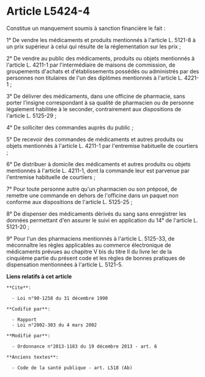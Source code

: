 # Article L5424-4

Constitue un manquement soumis à sanction financière le fait : 

1° De vendre les médicaments et produits mentionnés à l'article L. 5121-8 à un prix supérieur à celui qui résulte de la
réglementation sur les prix ; 

2° De vendre au public des médicaments, produits ou objets mentionnés à l'article L. 4211-1 par l'intermédiaire de maisons de
commission, de groupements d'achats et d'établissements possédés ou administrés par des personnes non titulaires de l'un des
diplômes mentionnés à l'article L. 4221-1 ; 

3° De délivrer des médicaments, dans une officine de pharmacie, sans porter l'insigne correspondant à sa qualité de
pharmacien ou de personne légalement habilitée à le seconder, contrairement aux dispositions de l'article L. 5125-29 ; 

4° De solliciter des commandes auprès du public ; 

5° De recevoir des commandes de médicaments et autres produits ou objets mentionnés à l'article L. 4211-1 par l'entremise
habituelle de courtiers ; 

6° De distribuer à domicile des médicaments et autres produits ou objets mentionnés à l'article L. 4211-1, dont la commande
leur est parvenue par l'entremise habituelle de courtiers ; 

7° Pour toute personne autre qu'un pharmacien ou son préposé, de remettre une commande en dehors de l'officine dans un paquet
non conforme aux dispositions de l'article L. 5125-25 ; 

8° De dispenser des médicaments dérivés du sang sans enregistrer les données permettant d'en assurer le suivi en application
du 14° de l'article L. 5121-20 ; 

9° Pour l'un des pharmaciens mentionnés à l'article L. 5125-33, de méconnaître les règles applicables au commerce
électronique de médicaments prévues au chapitre V bis du titre II du livre Ier de la cinquième partie du présent code et les
règles de bonnes pratiques de dispensation mentionnées à l'article L. 5121-5.

**Liens relatifs à cet article**

	**Cite**:

	  - Loi n°90-1258 du 31 décembre 1990

	**Codifié par**:

	  - Rapport
	  - Loi n°2002-303 du 4 mars 2002

	**Modifié par**:

	  - Ordonnance n°2013-1183 du 19 décembre 2013 - art. 6

	**Anciens textes**:

	  - Code de la santé publique - art. L518 (Ab)
